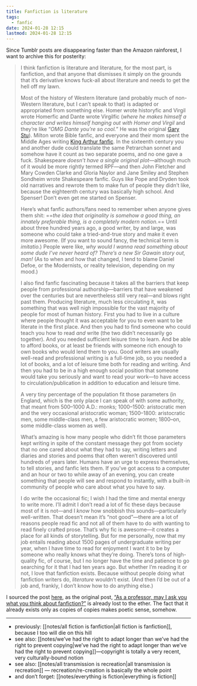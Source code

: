 ```yaml
---
title: Fanfiction is literature
tags:
  - fanfic
date: 2024-01-28 12:15
lastmod: 2024-01-28 12:15
---
```

Since Tumblr posts are disappearing faster than the Amazon rainforest, I want to archive this for posterity: 

> I think fanfiction is literature and literature, for the most part, is fanfiction, and that anyone that dismisses it simply on the grounds that it’s derivative knows fuck-all about literature and needs to get the hell off my lawn.
> 
> Most of the history of Western literature (and probably much of non-Western literature, but I can’t speak to that) is adapted or appropriated from something else. Homer wrote historyfic and Virgil wrote Homerfic and Dante wrote Virgilfic (_where he makes himself a character and writes himself hanging out with Homer and Virgil_ and they’re like “_OMG Dante you’re so cool._” He was the original [Gary Stu](https://fanlore.org/wiki/Mary_Sue)). Milton wrote Bible fanfic, and everyone and their mom spent the Middle Ages writing <a href="/shelves/arthurian/" class="internal-link">King Arthur fanfic</a>. In the sixteenth century you and another dude could translate the same Petrarchan sonnet and somehow have it count as two separate poems, and no one gave a fuck. Shakespeare _doesn’t have a single original plot_—although much of it would be more rightly termed RPF—and then John Fletcher and Mary Cowden Clarke and Gloria Naylor and Jane Smiley and Stephen Sondheim wrote Shakespeare fanfic. Guys like Pope and Dryden took old narratives and rewrote them to make fun of people they didn’t like, because the eighteenth century was basically high school. And Spenser! Don’t even get me started on Spenser.
> 
> Here’s what fanfic authors/fans need to remember when anyone gives them shit: ==_the idea that originality is somehow a good thing, an innately preferable thing, is a completely modern notion._== Until about three hundred years ago, a good writer, by and large, was someone who could take a tried-and-true story and make it even more awesome. (If you want to sound fancy, the technical term is _imitatio_.) People were like, _why would I wanna read something about some dude I’ve never heard of? There’s a new Sir Gawain story out, man!_ (As to when and how that changed, I tend to blame Daniel Defoe, or the Modernists, or reality television, depending on my mood.)
> 
> I also find fanfic fascinating because it takes all the barriers that keep people from professional authorship—barriers that have weakened over the centuries but are nevertheless still very real—and blows right past them. Producing literature, much less circulating it, was something that was well nigh impossible for the vast majority of people for most of human history. First you had to live in a culture where people thought it was acceptable for you to even want to be literate in the first place. And then you had to find someone who could teach you how to read _and_ write (the two didn’t necessarily go together). And you needed sufficient leisure time to learn. And be able to afford books, or at least be friends with someone rich enough to own books who would lend them to you. Good writers are usually well-read and professional writing is a full-time job, so you needed a lot of books, and a lot of leisure time both for reading and writing. And then you had to be in a high enough social position that someone would take you seriously and want to read your work—to have access to circulation/publication in addition to education and leisure time. 
> 
> A very tiny percentage of the population fit those parameters (in England, which is the only place I can speak of with some authority, that meant from 500–1000 A.D.: monks; 1000–1500: aristocratic men and the very occasional aristocratic woman; 1500–1800: aristocratic men, some middle-class men, a few aristocratic women; 1800–on, some middle-class women as well). 
> 
> What’s amazing is how many people who didn’t fit those parameters kept writing in spite of the constant message they got from society that no one cared about what they had to say, writing letters and diaries and stories and poems that often weren’t discovered until hundreds of years later. Humans have an urge to express themselves, to tell stories, and fanfic lets them. If you’ve got access to a computer and an hour or two to while away of an evening, you can create something that people will see and respond to instantly, with a built-in community of people who care about what you have to say. 
> 
> I do write the occasional fic; I wish I had the time and mental energy to write more. I’ll admit I don’t read a lot of fic these days because most of it is not—and I _know_ how snobbish this sounds—particularly well-written. That doesn’t mean it’s “not good”—there are a lot of reasons people read fic and not all of them have to do with wanting to read finely crafted prose. That’s why fic is awesome—it creates a place for all kinds of storytelling. But for me personally, now that my job entails reading about 1500 pages of undergraduate writing per year, when I have time to read for enjoyment I want it to be by someone who really knows what they’re doing. There’s tons of high-quality fic, of course, but I no longer have the time and patience to go searching for it that I had ten years ago. But whether I’m reading it or not, I love that fanfiction exists. Because without people doing what fanfiction writers do, _literature_ wouldn’t exist. (And then I’d be out of a job and, frankly, I don’t know how to do anything else.)

I sourced the post [here](https://allanamayer.tumblr.com/post/73223957387/i-think-fanfiction-is-literature-and-literature), as the original post, [“As a professor, may I ask you what you think about fanfiction?”](http://onlyalittlelion.tumblr.com/post/29097051054/tywinning-asked-you-2012-08-09-03-37-as-a) is already lost to the ether. The fact that it already exists only as copies of copies makes poetic sense, somehow.

---
- previously: [[notes/all fiction is fanfiction|all fiction is fanfiction]], because I too will die on this hill
- see also: [[notes/we’ve had the right to adapt longer than we’ve had the right to prevent copying|we’ve had the right to adapt longer than we’ve had the right to prevent copying]]—copyright is totally a very recent, very culturally-bound notion
- see also: [[notes/all transmission is recreation|all transmission is recreation]] — recreation/re-creation is basically the whole point
- and don’t forget: [[notes/everything is fiction|everything is fiction]]